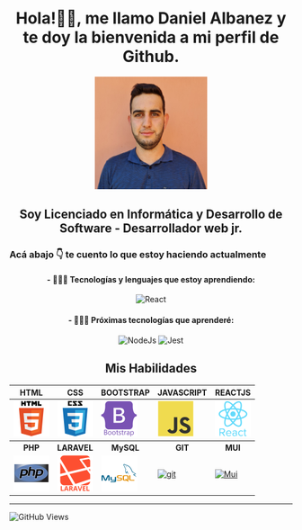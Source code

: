 <!-- ### Hi there 👋 --> 
<h1 align="center">Hola!👋🏻, me llamo Daniel Albanez y te doy la  bienvenida a mi perfil de Github.</h1> 
<div align="center"> <img src="https://raw.githubusercontent.com/danielalbanez40/danielalbanez40/master/img/20220301_170645.jpg" width="200" height="200"/> <div/>
<h2 align="center">Soy Licenciado en Informática y Desarrollo de Software - Desarrollador web jr. </h2>
<!-- Soy un desarrollador recién graduado de la licenciatura en Informática y Desarrollo de Software con muchas ganas de aprender para comenzar a desarrollar mi carrera como desarrollador web. -->

<h3 align="left">Acá abajo 👇 te cuento lo que estoy haciendo actualmente</h3>

#### - 👩🏻‍💻 Tecnologías y lenguajes que estoy aprendiendo: 
![React](https://img.shields.io/badge/React_js-149eca?style=for-the-badge&logo=react&logoColor=fff)

#### - 👩🏻‍💻 Próximas tecnologías que aprenderé: 
![NodeJs](https://img.shields.io/badge/Node.js-6DA55F?style=for-the-badge&logo=Node.js&logoColor=white) ![Jest](https://img.shields.io/badge/Jest-red?style=for-the-badge&logo=Jest&logoColor=fff) 
 

<h2 align="center">Mis Habilidades</h2>

<table>
    <thead>
    <tr>
      <th>HTML</th>
      <th>CSS</th>
      <th>BOOTSTRAP</th>
      <th>JAVASCRIPT</th>
      <th>REACTJS</th>
    </tr>
    
  </thead>
    <tbody>
        <tr>
            <td>
            <!-- HTML --><a href="https://www.w3.org/html/" target="_blank"> <img src="https://raw.githubusercontent.com/devicons/devicon/master/icons/html5/html5-original-wordmark.svg" alt="html5"   width="64" height="64"/> </a>
            </td>
            <td>
                <!-- Css --><a href="https://www.w3schools.com/css/" target="_blank"> <img src="https://raw.githubusercontent.com/devicons/devicon/master/icons/css3/css3-original-wordmark.svg"alt="css3" width="64" height="64"/> </a>
            </td>
            <td>
            <!-- Bootstrap --><a href="https://getbootstrap.com" target="_blank"> <img src="https://raw.githubusercontent.com/devicons/devicon/master/icons/bootstrap/bootstrap-plain-wordmark.svg"alt="bootstrap" width="64" height="64"/> </a>
            </td>
            <td>
                <!-- JavaScript --><a href="https://developer.mozilla.org/en-US/docs/Web/JavaScript" target="_blank"> <img src="https://raw.githubusercontent.com/devicons/devicon/master/icons/javascript/javascript-original.svg" alt="javascript" width="64" height="64"/> </a>
            </td>
            <td>
                <!-- ReactJs --><a href="https://reactjs.org/" target="_blank"> <img src="https://raw.githubusercontent.com/devicons/devicon/master/icons/react/react-original-wordmark.svg" alt="ReactJs" width="64" height="64"/> </a>
            </td>
        </tr>
        <tr>
            <th>PHP</th>
            <th>LARAVEL</th>
            <th>MySQL</th>
            <th>GIT</th>
            <th>MUI</th>
        </tr>
        <tr>
            <td>
                <!-- PHP --> <a href="https://www.php.net" target="_blank"> <img src="https://raw.githubusercontent.com/devicons/devicon/master/icons/php/php-original.svg" alt="php" width="64"height="64"/> </a>
            </td>
            <td>
                <!-- Laravel --> <a href="https://laravel.com/" target="_blank"> <img src="https://raw.githubusercontent.com/devicons/devicon/master/icons/laravel/laravel-plain-wordmark.svg" alt="laravel" width="64" height="64"/> </a>
            </td>
            <td>
                <!-- MySQL --> <a href="https://www.mysql.com/" target="_blank"> <img src="https://raw.githubusercontent.com/devicons/devicon/master/icons/mysql/mysql-original-wordmark.svg" alt="mysql"width="64" height="64"/>
            </td>
            <td>
                <!-- Git --> <a href="https://git-scm.com/" target="_blank"> <img src="https://www.vectorlogo.zone/logos/git-scm/git-scm-icon.svg" alt="git" width="64" height="64"/> </a>
            </td>
            <td>
                <!-- MUI --> <a href="https://mui.com/" target="_blank"> <img src="https://cdn.jsdelivr.net/gh/devicons/devicon/icons/materialui/materialui-original.svg" alt="Mui" width="64" height="64"/> </a>
            </td>
        </tr>
</table>
<hr>
<div align="left"> 
    <img src="https://komarev.com/ghpvc/?username=danielalbanez40&color=2685bf&style=for-the-badge" alt="GitHub Views"/>
<div/>


<!-- <h1 align="center">Hi! 👋, welcome to my GitHub profile, I'm Daniel.</h1>
<h3 align="center">A passionate frontend web developer from Argentina. </h3>

- :man_technologist: I’m currently learning **Css & Javascript.**


<h3 align="left">Languages and Tools:</h3>

<p align="left"> 
  
HTML <a href="https://www.w3.org/html/" target="_blank"> <img src="https://raw.githubusercontent.com/devicons/devicon/master/icons/html5/html5-original-wordmark.svg" alt="html5"   width="24" height="24"/> </a> Css<a href="https://www.w3schools.com/css/" target="_blank"> <img src="https://raw.githubusercontent.com/devicons/devicon/master/icons/css3/css3-original-wordmark.svg"alt="css3" width="24" height="24"/> </a>Bootstrap<a href="https://getbootstrap.com" target="_blank"> <img src="https://raw.githubusercontent.com/devicons/devicon/master/icons/bootstrap/bootstrap-plain-wordmark.svg"alt="bootstrap" width="24" height="24"/> </a> JavaScript<a href="https://developer.mozilla.org/en-US/docs/Web/JavaScript" target="_blank"> <img src="https://raw.githubusercontent.com/devicons/devicon/master/icons/javascript/javascript-original.svg" alt="javascript" width="24" height="24"/> </a><!-- PHP --> <!--<a href="https://www.php.net" target="_blank"> <img src="https://raw.githubusercontent.com/devicons/devicon/master/icons/php/php-original.svg" alt="php" width="24"height="24"/> </a> -->  <!-- Laravel  <a href="https://laravel.com/" target="_blank"> <img src="https://raw.githubusercontent.com/devicons/devicon/master/icons/laravel/laravel-plain-wordmark.svg" alt="laravel" width="24" height="24"/> </a> --> <!-- MySQL  <a href="https://www.mysql.com/" target="_blank"> <img src="https://raw.githubusercontent.com/devicons/devicon/master/icons/mysql/mysql-original-wordmark.svg" alt="mysql"width="24" height="24"/> </a>--> <!-- Git  <a href="https://git-scm.com/" target="_blank"> <img src="https://www.vectorlogo.zone/logos/git-scm/git-scm-icon.svg" alt="git" width="24" height="24"/> </a>-->
  
<!-- </p> -->

<!--
**danielalbanez40/danielalbanez40** is a ✨ _special_ ✨ repository because its `README.md` (this file) appears on your GitHub profile.

Here are some ideas to get you started:

- 🔭 I’m currently working on ...
- 🌱 I’m currently learning ...
- 👯 I’m looking to collaborate on ...
- 🤔 I’m looking for help with ...
- 💬 Ask me about ...
- 📫 How to reach me: ...
- 😄 Pronouns: ...
- ⚡ Fun fact: ...
-->
